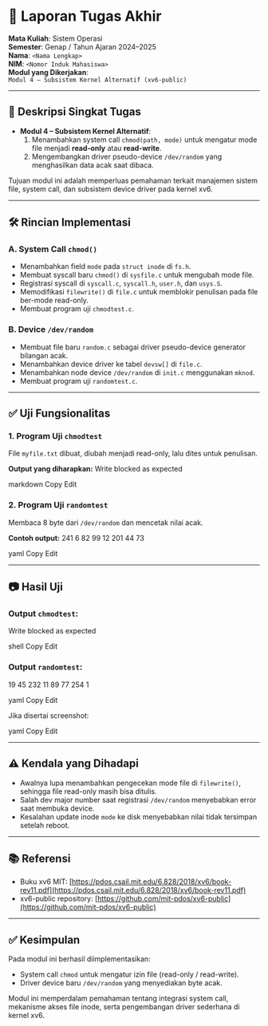 # 📝 Laporan Tugas Akhir

**Mata Kuliah**: Sistem Operasi  
**Semester**: Genap / Tahun Ajaran 2024–2025  
**Nama**: `<Nama Lengkap>`  
**NIM**: `<Nomor Induk Mahasiswa>`  
**Modul yang Dikerjakan**:  
`Modul 4 – Subsistem Kernel Alternatif (xv6-public)`

---

## 📌 Deskripsi Singkat Tugas

* **Modul 4 – Subsistem Kernel Alternatif**:  
  1. Menambahkan system call `chmod(path, mode)` untuk mengatur mode file menjadi **read-only** atau **read-write**.  
  2. Mengembangkan driver pseudo-device `/dev/random` yang menghasilkan data acak saat dibaca.  

Tujuan modul ini adalah memperluas pemahaman terkait manajemen sistem file, system call, dan subsistem device driver pada kernel xv6.

---

## 🛠️ Rincian Implementasi

### A. System Call `chmod()`
* Menambahkan field `mode` pada `struct inode` di `fs.h`.
* Membuat syscall baru `chmod()` di `sysfile.c` untuk mengubah mode file.
* Registrasi syscall di `syscall.c`, `syscall.h`, `user.h`, dan `usys.S`.
* Memodifikasi `filewrite()` di `file.c` untuk memblokir penulisan pada file ber-mode read-only.
* Membuat program uji `chmodtest.c`.

### B. Device `/dev/random`
* Membuat file baru `random.c` sebagai driver pseudo-device generator bilangan acak.
* Menambahkan device driver ke tabel `devsw[]` di `file.c`.
* Menambahkan node device `/dev/random` di `init.c` menggunakan `mknod`.
* Membuat program uji `randomtest.c`.

---

## ✅ Uji Fungsionalitas

### 1. **Program Uji `chmodtest`**
File `myfile.txt` dibuat, diubah menjadi read-only, lalu dites untuk penulisan.

**Output yang diharapkan:**
Write blocked as expected

markdown
Copy
Edit

### 2. **Program Uji `randomtest`**
Membaca 8 byte dari `/dev/random` dan mencetak nilai acak.

**Contoh output:**
241 6 82 99 12 201 44 73

yaml
Copy
Edit

---

## 📷 Hasil Uji

### Output `chmodtest`:
Write blocked as expected

shell
Copy
Edit

### Output `randomtest`:
19 45 232 11 89 77 254 1

yaml
Copy
Edit

Jika disertai screenshot:


yaml
Copy
Edit


---

## ⚠️ Kendala yang Dihadapi

* Awalnya lupa menambahkan pengecekan mode file di `filewrite()`, sehingga file read-only masih bisa ditulis.  
* Salah dev major number saat registrasi `/dev/random` menyebabkan error saat membuka device.  
* Kesalahan update inode `mode` ke disk menyebabkan nilai tidak tersimpan setelah reboot.

---

## 📚 Referensi

* Buku xv6 MIT: [https://pdos.csail.mit.edu/6.828/2018/xv6/book-rev11.pdf](https://pdos.csail.mit.edu/6.828/2018/xv6/book-rev11.pdf)  
* xv6-public repository: [https://github.com/mit-pdos/xv6-public](https://github.com/mit-pdos/xv6-public)  

---

## ✅ Kesimpulan

Pada modul ini berhasil diimplementasikan:
* System call `chmod` untuk mengatur izin file (read-only / read-write).  
* Driver device baru `/dev/random` yang menyediakan byte acak.  

Modul ini memperdalam pemahaman tentang integrasi system call, mekanisme akses file inode, serta pengembangan driver sederhana di kernel xv6.
